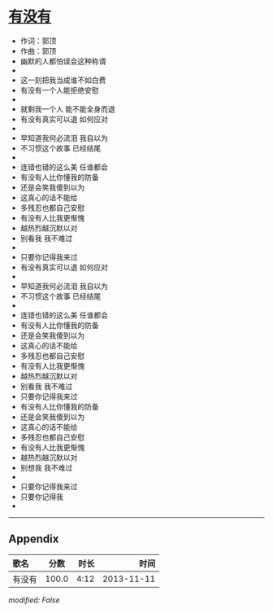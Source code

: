 # [有没有](https://music.163.com/song?id=27955656)

* 作词：郭顶
* 作曲：郭顶
* 幽默的人都怕误会这种称谓
* 
* 这一刻把我当成谁不如白费
* 有没有一个人能拒绝安慰
* 
* 就剩我一个人 能不能全身而退
* 有没有真实可以退 如何应对
* 
* 早知道我何必流泪 我自以为
* 不习惯这个故事 已经结尾
* 
* 连错也错的这么美 任谁都会
* 有没有人比你懂我的防备
* 还是会笑我傻到以为
* 这真心的话不能给
* 多残忍也都自己安慰
* 有没有人比我更惭愧
* 越热烈越沉默以对
* 别看我 我不难过
* 
* 只要你记得我来过
* 有没有真实可以退 如何应对
* 
* 早知道我何必流泪 我自以为
* 不习惯这个故事 已经结尾
* 
* 连错也错的这么美 任谁都会
* 有没有人比你懂我的防备
* 还是会笑我傻到以为
* 这真心的话不能给
* 多残忍也都自己安慰
* 有没有人比我更惭愧
* 越热烈越沉默以对
* 别看我 我不难过
* 只要你记得我来过
* 有没有人比你懂我的防备
* 还是会笑我傻到以为
* 这真心的话不能给
* 多残忍也都自己安慰
* 有没有人比我更惭愧
* 越热烈越沉默以对
* 别想我 我不难过
* 
* 只要你记得我来过
* 只要你记得我
* 


---

## Appendix

|歌名|分数|时长|时间|
|:---|:---:|---:|---:|
|有没有|100.0|4:12|2013-11-11

*modified: False*